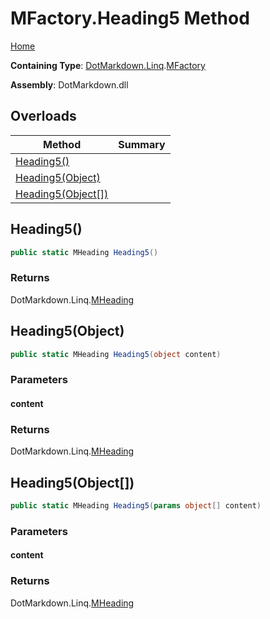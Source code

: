 <a name="_top"></a>

# MFactory\.Heading5 Method

[Home](../../../../README.md#_top)

**Containing Type**: [DotMarkdown.Linq](../../README.md#_top)\.[MFactory](../README.md#_top)

**Assembly**: DotMarkdown\.dll

## Overloads

| Method | Summary |
| ------ | ------- |
| [Heading5()](#DotMarkdown_Linq_MFactory_Heading5) | |
| [Heading5(Object)](#DotMarkdown_Linq_MFactory_Heading5_System_Object_) | |
| [Heading5(Object\[\])](#DotMarkdown_Linq_MFactory_Heading5_System_Object___) | |

## Heading5\(\) <a name="DotMarkdown_Linq_MFactory_Heading5"></a>

```csharp
public static MHeading Heading5()
```

### Returns

DotMarkdown\.Linq\.[MHeading](../../MHeading/README.md#_top)

## Heading5\(Object\) <a name="DotMarkdown_Linq_MFactory_Heading5_System_Object_"></a>

```csharp
public static MHeading Heading5(object content)
```

### Parameters

#### content

### Returns

DotMarkdown\.Linq\.[MHeading](../../MHeading/README.md#_top)

## Heading5\(Object\[\]\) <a name="DotMarkdown_Linq_MFactory_Heading5_System_Object___"></a>

```csharp
public static MHeading Heading5(params object[] content)
```

### Parameters

#### content

### Returns

DotMarkdown\.Linq\.[MHeading](../../MHeading/README.md#_top)

